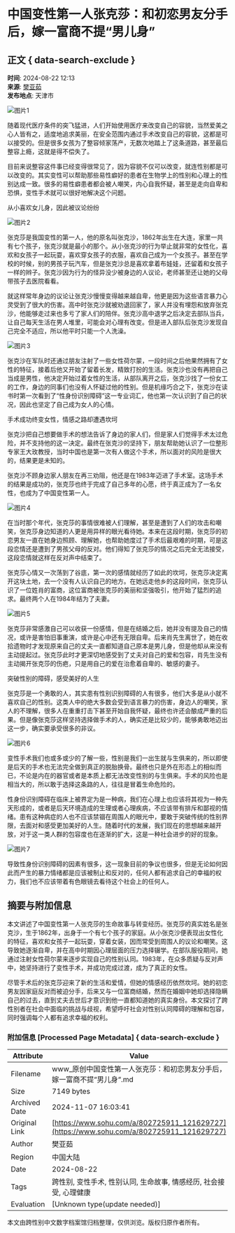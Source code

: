 # 中国变性第一人张克莎：和初恋男友分手后，嫁一富商不提“男儿身”

## 正文 { data-search-exclude }


**时间**: 2024-08-22 12:13  
**来源**: [樊亚茹](https://www.sohu.com/a/802725911_121629727?spm=smpc.content-abroad.content.1.17309953586878H2GLkp)  
**发布地点**: 天津市  

![图片1](https://q7.itc.cn/q_70/images01/20240822/157ed1bb73894b84bb73e3cd6e7dadef.jpeg)

随着现代医疗条件的突飞猛进，人们开始使用医疗来改变自己的容貌，当然爱美之心人皆有之，适度地追求美丽，在安全范围内通过手术改变自己的容貌，这都是可以接受的。但是很多女孩为了整容倾家荡产，无数次地踏上了这条道路，甚至最后整容上瘾，这就是得不偿失了。

目前来说整容这件事已经变得很常见了，因为容貌不仅可以改变，就连性别都是可以改变的。其实变性可以帮助那些易性癖好的患者在生物学上的性别和心理上的性别达成一致。很多的易性癖患者都会被人嘲笑，内心自我怀疑，甚至是走向自卑和恐惧，变性手术就可以很好地解决这个问题。

从小喜欢女儿身，因此被议论纷纷

![图片2](https://q5.itc.cn/q_70/images01/20240822/009248695717487eb48c1fde084b56b8.jpeg)

张克莎是我国变性的第一人，他的原名叫张克沙，1862年出生在大连，家里一共有七个孩子，张克沙就是最小的那个。从小张克沙的行为举止就非常的女性化，喜欢和女孩子一起玩耍，喜欢穿女孩子的衣服，喜欢自己成为一个女孩子。甚至在学校的时候，别的男孩子玩汽车，但是张克沙总是喜欢拿着布娃娃，还留着和女孩子一样的辫子。张克沙因为行为的怪异没少被身边的人议论，老师甚至还让她的父母带孩子去医院看看。

就这样常年身边的议论让张克沙慢慢变得越来越自卑，他更是因为这些语言暴力心灵受到了很大的伤害。高中时张克沙就被劝退回家了，家人并没有埋怨和放弃张克沙，他能够走过来也多亏了家人们的陪伴。张克沙高中退学之后决定去部队当兵，让自己每天生活在男人堆里，可能会对心理有改变。但是进入部队后张克沙发现自己完全不适应，所以他平时只能一个人洗澡。

![图片3](https://q5.itc.cn/q_70/images01/20240822/0597e941c2bc4111b7af4246cc3c5e6c.jpeg)

张克沙在军队时还通过朋友注射了一些女性荷尔蒙，一段时间之后他果然拥有了女性的特征，接着后他又开始了留着长发，精致打扮的生活。张克沙也没有再把自己当成是男性，他决定开始过着女性的生活，从部队离开之后，张克沙找了一份女工的工作，身边的同事们也没有人怀疑过他的性别。但是机缘巧合之下，张克沙在读书时第一次看到了“性身份识别障碍”这一专业词汇，他也第一次认识到了自己的状况，因此也坚定了自己成为女人的心情。

手术成功终变女性，情感之路却遭遇坎坷

张克沙把自己想要做手术的想法告诉了身边的家人们，但是家人们觉得手术太过危险，并不支持他的这一决定。最终在张克沙的坚持下，朋友帮助她认识了一位整形专家王大玫教授，当时中国也是第一次有人做这个手术，所以面对的风险是很大的，结果更是未知的。

张克沙不顾身边家人朋友在再三劝阻，他还是在1983年迈进了手术室。这场手术的结果是成功的，张克莎也终于完成了自己多年的心愿，终于真正成为了一名女性，也成为了中国变性第一人。

![图片4](https://q4.itc.cn/q_70/images01/20240822/d78c10a07c9c40d98392525d75f55ce7.jpeg)

在当时那个年代，张克莎的事情很难被人们理解，甚至是遭到了人们的攻击和嘲笑，张克莎身边知道的人更是用异样的眼光看待她。本来在这段时期，张克莎的初恋男友一直在她身边照顾、理解她，也帮助她度过了手术后最艰难的时期，可是这段恋情还是遭到了男孩父母的反对。他们得知了张克莎的情况之后完全无法接受，这段恋情就这样在反对声中结束了。

张克莎心情又一次荡到了谷底，第一次的感情就经历了如此的坎坷，张克莎决定离开这块土地，去一个没有人认识自己的地方。在她远走他乡的这段时间，张克莎认识了一位姓肖的富商，这位富商被张克莎的美丽和坚强吸引，他开始了猛烈的追求。最终两个人在1984年结为了夫妻。

![图片5](https://q2.itc.cn/q_70/images01/20240822/bd47539d52424b6b952b0d4f095d7865.jpeg)

张克莎非常感激自己可以收获一份感情，但是在结婚之后，她并没有提及自己的情况，或许是害怕旧事重演，或许是心中还有无限自卑。后来肖先生离世了，她在收拾遗物时才发现原来自己的丈夫一直都知道自己原本是男儿身，但是他却从来没有主动提起过。张克莎此时才更深切地感受到了丈夫对自己的爱和包容，肖先生没有主动揭开张克莎的伤疤，只是用自己的爱在治愈着自卑的、敏感的妻子。

突破性别的障碍，感受美好的人生

张克莎是一个勇敢的人，其实患有性别识别障碍的人有很多，他们大多是从小就不喜欢自己的性别。这类人中的绝大多数会受到语言暴力的伤害，身边人的嘲笑，家人的不理解，很多人在重重打击下甚至开始自我怀疑，最终也许还会酿成严重的后果。但是像张克莎这样坚持选择做手术的人，确实还是比较少的，能够勇敢地迈出这一步，确实要承受很多的非议。

![图片6](https://q8.itc.cn/q_70/images01/20240822/feb4214023f245a7a2abda4b39f73665.jpeg)

变性手术我们也或多或少的了解一些，性别是我们一出生就与生俱来的，所以即使是后天的手术也无法完全做到真正的脱胎换骨。最终也只是外在形态上的相似而已，不论是内在的器官或者是本质上都无法改变性别的与生俱来。手术的风险也是相当大的，所以敢于选择这条路的人，往往是冒着生命危险的。

性身份识别障碍在临床上被界定为是一种病，我们在心理上也应该将其视为一种先天形成的，或者是后天环境造成的生理或者心理疾病，不应该带有排斥和鄙视的情绪。患有这种病症的人也不应该禁锢在周围人的眼光中，要敢于突破传统的性别界限，去面对和感受更加美好的人生。随着时代的发展，我们现在的思想越来越开放，对于这一类人群的包容度也在逐渐的扩大，这是一种社会进步的好的现象。

![图片7](https://q5.itc.cn/q_70/images01/20240822/28301c6fc30a426895469bf88ecdf654.jpeg)

导致性身份识别障碍的因素有很多，这一现象目前的争议也很多，但是无论如何因此而产生的暴力情绪都是应该被制止和反对的，任何人都有追求自己的幸福的权力，我们也不应该带着有色眼镜去看待这个社会上的任何人。

## 摘要与附加信息

<!-- tcd_abstract -->
本文讲述了中国变性第一人张克莎的生命故事与转变经历。张克莎的真实姓名是张克沙，生于1862年，出身于一个有七个孩子的家庭。从小张克沙便表现出女性化的特征，喜欢和女孩子一起玩耍，穿着女装，因而常受到周围人的议论和嘲笑。这导致她逐渐自卑，并在高中时期因心理层面的压力选择辍学。在部队服役期间，她通过注射女性荷尔蒙来逐步实现自己的性别认同。1983年，在众多质疑与反对声中，她坚持进行了变性手术，并成功完成过渡，成为了真正的女性。

尽管手术后的张克莎迎来了新的生活和爱情，但她的情感经历依然坎坷。她的初恋男友因家庭反对而被迫分手，后来又与一位富商结婚，然而在婚姻中她却选择隐瞒自己的过去，直到丈夫去世后才意识到他一直都知道她的真实身份。本文探讨了跨性别者在社会中面临的挑战与歧视，希望呼吁社会对性别认同障碍的理解和包容，同时强调每个人都有追求幸福的权利。
<!-- tcd_abstract_end -->

### 附加信息 [Processed Page Metadata] { data-search-exclude }

| Attribute       | Value                                  |
|-----------------|----------------------------------------|
| Filename        | www_原创中国变性第一人张克莎：和初恋男友分手后，嫁一富商不提“男儿身“.md                             |
| Size            | 7149 bytes                           |
| Archived Date   | 2024-11-07 16:03:41                             |
| Original Link   | [https://www.sohu.com/a/802725911_121629727](https://www.sohu.com/a/802725911_121629727)                       |
| Author          | 樊亚茹                               |
| Region          | 中国大陆                               |
| Date            | 2024-08-22                                 |
| Tags            | 跨性别, 变性手术, 性别认同, 生命故事, 情感经历, 社会接受, 心理健康                                 |
| Evaluation            | [Unknown type(update needed)]                                 |
<!-- tcd_table_end -->

本文由跨性别中文数字档案馆归档整理，仅供浏览。版权归原作者所有。
